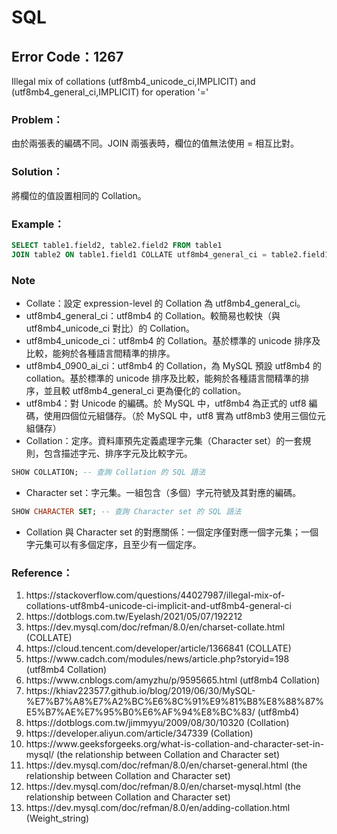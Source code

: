 # SQL
## Error Code：1267
Illegal mix of collations (utf8mb4_unicode_ci,IMPLICIT) and (utf8mb4_general_ci,IMPLICIT) for operation '='
### Problem：
由於兩張表的編碼不同。JOIN 兩張表時，欄位的值無法使用 = 相互比對。
### Solution：
將欄位的值設置相同的 Collation。
### Example：
```SQL
SELECT table1.field2, table2.field2 FROM table1 
JOIN table2 ON table1.field1 COLLATE utf8mb4_general_ci = table2.field1 COLLATE utf8mb4_general_ci;
```
### Note
* Collate：設定 expression-level 的 Collation 為 utf8mb4_general_ci。
* utf8mb4_general_ci：utf8mb4 的 Collation。較簡易也較快（與 utf8mb4_unicode_ci 對比）的 Collation。
* utf8mb4_unicode_ci：utf8mb4 的 Collation。基於標準的 unicode 排序及比較，能夠於各種語言間精準的排序。
* utf8mb4_0900_ai_ci：utf8mb4 的 Collation，為 MySQL 預設 utf8mb4 的 collation。基於標準的 unicode 排序及比較，能夠於各種語言間精準的排序，並且較 utf8mb4_general_ci 更為優化的 collation。
* utf8mb4：對 Unicode 的編碼。於 MySQL 中，utf8mb4 為正式的 utf8 編碼，使用四個位元組儲存。（於 MySQL 中，utf8 實為 utf8mb3 使用三個位元組儲存）
* Collation：定序。資料庫預先定義處理字元集（Character set）的一套規則，包含描述字元、排序字元及比較字元。
```SQL
SHOW COLLATION; -- 查詢 Collation 的 SQL 語法
```
* Character set：字元集。一組包含（多個）字元符號及其對應的編碼。
```SQL
SHOW CHARACTER SET; -- 查詢 Character set 的 SQL 語法
```
* Collation 與 Character set 的對應關係：一個定序僅對應一個字元集；一個字元集可以有多個定序，且至少有一個定序。
### Reference：
<ol>
    <li>https://stackoverflow.com/questions/44027987/illegal-mix-of-collations-utf8mb4-unicode-ci-implicit-and-utf8mb4-general-ci</li>
    <li>https://dotblogs.com.tw/Eyelash/2021/05/07/192212</li>
    <li>https://dev.mysql.com/doc/refman/8.0/en/charset-collate.html (COLLATE)</li>
    <li>https://cloud.tencent.com/developer/article/1366841 (COLLATE)</li>
    <li>https://www.cadch.com/modules/news/article.php?storyid=198 (utf8mb4 Collation)</li>
    <li>https://www.cnblogs.com/amyzhu/p/9595665.html (utf8mb4 Collation)</li>
    <li>https://khiav223577.github.io/blog/2019/06/30/MySQL-%E7%B7%A8%E7%A2%BC%E6%8C%91%E9%81%B8%E8%88%87%E5%B7%AE%E7%95%B0%E6%AF%94%E8%BC%83/ (utf8mb4)</li>
    <li>https://dotblogs.com.tw/jimmyyu/2009/08/30/10320 (Collation)</li>
    <li>https://developer.aliyun.com/article/347339 (Collation)</li>
    <li>https://www.geeksforgeeks.org/what-is-collation-and-character-set-in-mysql/ (the relationship between Collation and Character set)</li>
    <li>https://dev.mysql.com/doc/refman/8.0/en/charset-general.html (the relationship between Collation and Character set)</li>
    <li>https://dev.mysql.com/doc/refman/8.0/en/charset-mysql.html (the relationship between Collation and Character set)</li>
    <li>https://dev.mysql.com/doc/refman/8.0/en/adding-collation.html (Weight_string)</li>
</ol>